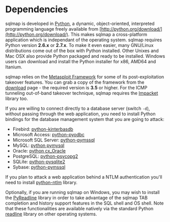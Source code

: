 # Dependencies

sqlmap is developed in [Python](http://www.python.org), a dynamic, object-oriented, interpreted programming language freely available from [http://python.org/download/](http://python.org/download/). This makes sqlmap a cross-platform application which is independant of the operating system. sqlmap requires Python version **2.6.x** or **2.7.x**. To make it even easier, many GNU/Linux distributions come out of the box with Python installed. Other Unixes and Mac OSX also provide Python packaged and ready to be installed. Windows users can download and install the Python installer for x86, AMD64 and Itanium.

sqlmap relies on the [Metasploit Framework](http://metasploit.com) for some of its post-exploitation takeover features. You can grab a copy of the framework from the [download](http://metasploit.com/download/) page - the required version is **3.5** or higher. For the ICMP tunneling out-of-band takeover technique, sqlmap requires the [Impacket](http://corelabs.coresecurity.com/index.php?module=Wiki&action=view&type=tool&name=Impacket) library too.

If you are willing to connect directly to a database server (switch `-d`), without passing through the web application, you need to install Python bindings for the database management system that you are going to attack:

* Firebird: [python-kinterbasdb](http://kinterbasdb.sourceforge.net/)
* Microsoft Access: [python-pyodbc](http://pyodbc.googlecode.com/)
* Microsoft SQL Server: [python-pymssql](http://code.google.com/p/pymssql/)
* MySQL: [python pymysql](https://github.com/petehunt/PyMySQL/)
* Oracle: [python cx_Oracle](http://cx-oracle.sourceforge.net/)
* PostgreSQL: [python-psycopg2](http://initd.org/psycopg/)
* SQLite: [python-pysqlite2](http://pysqlite.googlecode.com/)
* Sybase: [python-pymssql](http://code.google.com/p/pymssql/)

If you plan to attack a web application behind a NTLM authentication you'll need to install [python-ntlm](http://code.google.com/p/python-ntlm/) library.

Optionally, if you are running sqlmap on Windows, you may wish to install the [PyReadline](http://ipython.scipy.org/moin/PyReadline/Intro) library in order to take advantage of the sqlmap TAB completion and history support features in the SQL shell and OS shell. Note that these functionalities are available natively via the standard Python [readline](http://docs.python.org/library/readline.html) library on other operating systems.